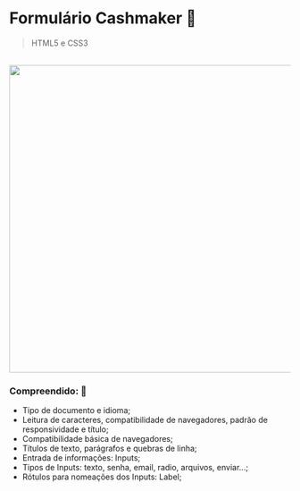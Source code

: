 # Formulário Cashmaker  :page_facing_up:

> HTML5 e CSS3
<br>

<div align="center"> 
  <img src="https://github.com/targino-dev/html-css-fundamentos/assets/107009616/ac547db5-3a3b-4795-9583-2eda88b7f525" width="550px" >
</div>

### Compreendido:  🧠
- Tipo de documento e idioma;
- Leitura de caracteres, compatibilidade de navegadores, padrão de responsividade e título;
- Compatibilidade básica de navegadores;
- Títulos de texto, parágrafos e quebras de linha;
- Entrada de informações: Inputs;
- Tipos de Inputs: texto, senha, email, radio, arquivos, enviar...;
- Rótulos para nomeações dos Inputs: Label;
